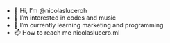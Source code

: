 - 👋 Hi, I’m @nicolasluceroh
- 👀 I’m interested in codes and music
- 🌱 I’m currently learning marketing and programming
- 📫 How to reach me nicolaslucero.ml
